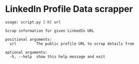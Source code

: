 # LinkedIn Profile Data scrapper

```
usage: script.py [-h] url

Scrap information for given LinkedIn URL

positional arguments:
  url         The public profile URL to scrap details from

optional arguments:
  -h, --help  show this help message and exit
```

